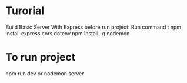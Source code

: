 # Turorial
Build Basic Server With Express
before run project:
Run command : 
npm install express cors dotenv 
npm install -g nodemon
# To run project
npm run dev
or
nodemon server